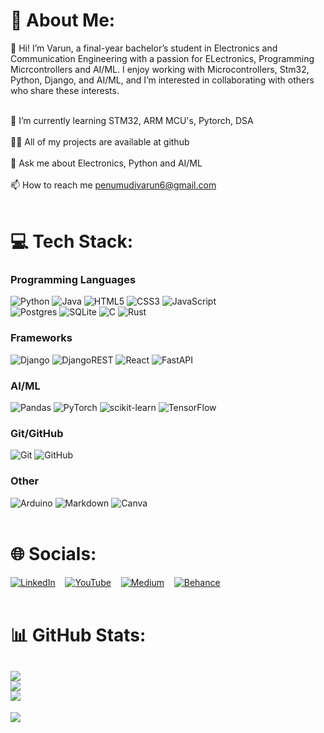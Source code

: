 # 💫 About Me:
👋 Hi! I’m Varun, a final-year bachelor’s student in Electronics and Communication Engineering with a passion for ELectronics, Programming Micrcontrollers and AI/ML. I enjoy working with Microcontrollers, Stm32, Python, Django, and AI/ML, and I’m interested in collaborating with others who share these interests. <br><br>

🌱 I’m currently learning STM32, ARM MCU's, Pytorch, DSA <br><br>
👨‍💻 All of my projects are available at github<br><br>
💬 Ask me about Electronics, Python and AI/ML <br><br>
📫 How to reach me penumudivarun6@gmail.com <br><br>


# 💻 Tech Stack:
### Programming Languages
![Python](https://img.shields.io/badge/python-3670A0?style=for-the-badge&logo=python&logoColor=ffdd54) ![Java](https://img.shields.io/badge/java-%23ED8B00.svg?style=for-the-badge&logo=openjdk&logoColor=white) 
![HTML5](https://img.shields.io/badge/html5-%23E34F26.svg?style=for-the-badge&logo=html5&logoColor=white) ![CSS3](https://img.shields.io/badge/css3-%231572B6.svg?style=for-the-badge&logo=css3&logoColor=white) ![JavaScript](https://img.shields.io/badge/javascript-%23323330.svg?style=for-the-badge&logo=javascript&logoColor=%23F7DF1E)  
![Postgres](https://img.shields.io/badge/postgres-%23316192.svg?style=for-the-badge&logo=postgresql&logoColor=white) ![SQLite](https://img.shields.io/badge/sqlite-%2307405e.svg?style=for-the-badge&logo=sqlite&logoColor=white) 
![C](https://img.shields.io/badge/c-%2300599C.svg?style=for-the-badge&logo=c&logoColor=white) ![Rust](https://img.shields.io/badge/rust-%23000000.svg?style=for-the-badge&logo=rust&logoColor=white) 
### Frameworks
![Django](https://img.shields.io/badge/django-%23092E20.svg?style=for-the-badge&logo=django&logoColor=white) ![DjangoREST](https://img.shields.io/badge/DJANGO-REST-ff1709?style=for-the-badge&logo=django&logoColor=white&color=ff1709&labelColor=gray) ![React](https://img.shields.io/badge/react-%2320232a.svg?style=for-the-badge&logo=react&logoColor=%2361DAFB) ![FastAPI](https://img.shields.io/badge/FastAPI-005571?style=for-the-badge&logo=fastapi) 
### AI/ML
![Pandas](https://img.shields.io/badge/pandas-%23150458.svg?style=for-the-badge&logo=pandas&logoColor=white) ![PyTorch](https://img.shields.io/badge/PyTorch-%23EE4C2C.svg?style=for-the-badge&logo=PyTorch&logoColor=white) ![scikit-learn](https://img.shields.io/badge/scikit--learn-%23F7931E.svg?style=for-the-badge&logo=scikit-learn&logoColor=white) ![TensorFlow](https://img.shields.io/badge/TensorFlow-%23FF6F00.svg?style=for-the-badge&logo=TensorFlow&logoColor=white) 
### Git/GitHub
![Git](https://img.shields.io/badge/git-%23F05033.svg?style=for-the-badge&logo=git&logoColor=white) ![GitHub](https://img.shields.io/badge/github-%23121011.svg?style=for-the-badge&logo=github&logoColor=white) 
### Other
![Arduino](https://img.shields.io/badge/-Arduino-00979D?style=for-the-badge&logo=Arduino&logoColor=white) ![Markdown](https://img.shields.io/badge/markdown-%23000000.svg?style=for-the-badge&logo=markdown&logoColor=white) ![Canva](https://img.shields.io/badge/Canva-%2300C4CC.svg?style=for-the-badge&logo=Canva&logoColor=white)
<br><br>

# 🌐 Socials:
[![LinkedIn](https://img.shields.io/badge/LinkedIn-%230077B5.svg?logo=linkedin&logoColor=white)](https://linkedin.com/in/varunpenumudi) &nbsp;&nbsp;
[![YouTube](https://img.shields.io/badge/YouTube-%23FF0000.svg?logo=YouTube&logoColor=white)](https://youtube.com/@varunpenumudi) &nbsp;&nbsp;
[![Medium](https://img.shields.io/badge/Medium-12100E?logo=medium&logoColor=white)](https://medium.com/@penumudivarun) &nbsp;&nbsp;
[![Behance](https://img.shields.io/badge/Behance-1769ff?logo=behance&logoColor=white)](https://behance.net/varunpenumudi) &nbsp;&nbsp;
<br><br>

# 📊 GitHub Stats:
![](https://github-readme-stats.vercel.app/api?username=Varunpenumudi&theme=dark&hide_border=false&include_all_commits=false&count_private=false)<br/>
![](https://github-readme-streak-stats.herokuapp.com/?user=Varunpenumudi&theme=dark&hide_border=false)<br/>
![](https://github-readme-stats.vercel.app/api/top-langs/?username=Varunpenumudi&theme=dark&hide_border=false&include_all_commits=false&count_private=false&layout=compact)
---
[![](https://visitcount.itsvg.in/api?id=Varunpenumudi&icon=0&color=0)](https://visitcount.itsvg.in)
<br><br>
<!-- Proudly created with GPRM ( https://gprm.itsvg.in ) -->
